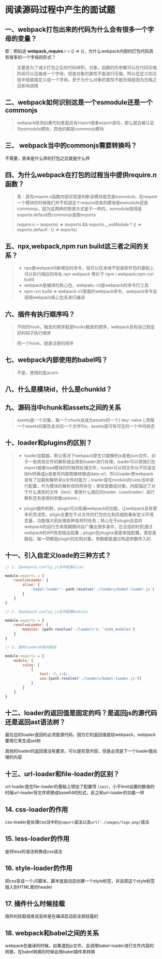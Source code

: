 # 阅读源码过程中产生的面试题

## 一、webpack打包出来的代码为什么会有很多一个字母的变量？

即：例如说 __webpack_require__.r = () => {}，为什么webpack内部的打包代码具有很多的一个字母的形式？

> 主要是为了减少打包之后的代码体积，对象，函数的形参都可以在代码压缩阶段可以压缩成一个字母，但是对象的属性不能进行压缩，所以在定义的过程中就直接定义成一个字母，至于为什么对象的属性不能压缩是因为压缩之后影响调用

## 二、webpack如何识别这是一个esmodule还是一个commonjs

> webpack检测如果代码里面具有import或者export语句，那么就会被认定为esmodule模块，其他的都是commonjs模块

## 三、 webpack当中的commonjs需要转换吗？

不需要，原来是什么样的打包之后就是什么样

## 四、为什么webpack在打包的过程当中提供require.n函数？

> 答：首先require.n函数内部实现是判断该模块是否是esmodule，在require一个模块的时候我们并不知道这个require进来的模块是esmodule还是commonjs，因为这两种的取值方式是不一样的，esmodule取得是exports.default而commonjs是取exports
> 
>  require.n = (exports) => (exports && exports.__esModule ? () => exports.default : () => exports)

## 五、npx,webpack,npm run build这三者之间的关系？

> + npx是webpack5新增加的命令，指可以在本地不安装软件包的基础上可以执行相应的命名 npx webpack 等价于 npm i webpack;npm run build
> + webpack是编译的核心包，webpakc-cli是webpack的命令行工具
> + npm run build => webpack-cli里面的webpack命令，webpack命令会调用webpack核心包去进行编译

## 六、插件有执行顺序吗？

> 不同的hook，触发的顺序就是hooks触发的顺序，webpack具有自己规定好的钩子执行顺序
> 
> 同一个hook，就是注册的顺序
   
## 七、webpack内部使用的babel吗？

> 不是，使用的是acorn

## 八、什么是模块id，什么是chunkId？

## 九、源码当中chunk和assets之间的关系
    
> assets是一个对象，每一个chunk会成为assets的一个{ key: value },而每一个assets的属性会对应一个文件file，assets是可有可无的一个中间状态

## 十、loader和plugins的区别？

>  + loader加载器，默认情况下webpack原生只能解析js或者json文件，对于一些其他文件的解析就会用到loader进行处理，loader可以使我们在import或者load模块的时候预处理文件，loader可以将文件从不同语言如ts转换成js或者将内联图像转换成data url，所以loader使webpack具有了加载和解析非js文件的能力；loader是在module的rules当中进行配置，作为模块的解析规则而存在；类型是数组对象，内部描述了对于什么类型的文件（test）使用什么相应的loader（use/loader）进行解析还有使用的参数options；
> 
>  + plugin插件机制，plugin可以拓展webpack的功能，让webpack具有更多的灵活性，pligin主要在于从文件的打包优化和压缩到重新定义环境变量，功能强大到处理各种各样的任务；核心在于plugin会监听webpack的运行生命周期期间会广播出很多事件，在合适的时机通过webpack的API改变输出结果；plugin在plugins里面单独配置，类型是数组，每一项都是plugin的实例对象，参数都是通过构造参数传入的

## 十一、引入自定义loade的三种方式？

```js
// 1. 在webpack.config.js当中配置alias

module.exports = {
    resolveLoader: {
        alias: {
            'babel-loader': path.resolve('./loaders/babel-loader.js')
        }
    }
}

// 2. 在webpack.config.js当中配置modules

module.exports = {
    resolveLoader: {
        modules: [path.resolve('./loaders'), 'node_modules']
    }
}

// 3. 使用loader的绝对路径

module.exports = {
    module: {
        rules: [
            {
                test: /\.js$/,
                use:[path.resolve('./loaders/babel-loader.js')]
            }
        ]
    }
}
```

## 十二、loader的返回值是固定的吗？是返回js的源代码还是返回ast语法树？

最左边的loader返回的必须是源代码，因为它的返回值是给webpack，webpack要用它来生成ast树

其他的loader的返回值没有要求，可以是任意内容，但是必须是下一个loader能处理的内容

## 十三、url-loader和file-loader的区别？

url-loader是在file-loader的基础上增加了配置项 `limit`，小于limit设置的数值的时候url-loader将文件转换成base64的形式，反之和url-loader的功能一样

## 14. css-loader的作用

css-loader是处理css当中的`@import`语法以及`url('./images/logo.png)`语法

## 15. less-loader的作用

是将less的语法转换成css语法

## 16. style-loader的作用

把css变成一个JS脚本，脚本就是动态创建一个style标签，并且把这个style标签插入到HTML里的header

## 17. 插件什么时候挂载

插件的挂载或者说监听是在编译启动前全部挂载的

## 18. webpack和babel之间的关系

webpack在编译的时候，如果遇到js文件，会调用babel-loader进行文件内容的转换，在babel转换的时候会用babel插件来转换

